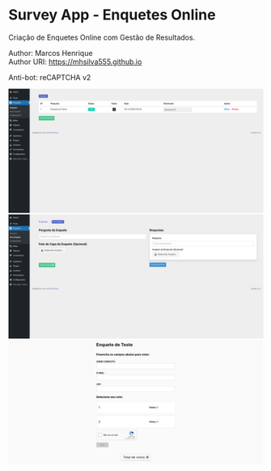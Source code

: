 # Survey App - Enquetes Online

Criação de Enquetes Online com Gestão de Resultados.

Author: Marcos Henrique<br>
Author URI: https://mhsilva555.github.io

Anti-bot: reCAPTCHA v2

![Screen 1](storage/screen1.png)
![Screen 2](storage/screen2.png)
![Screen 3](storage/screen3.png)